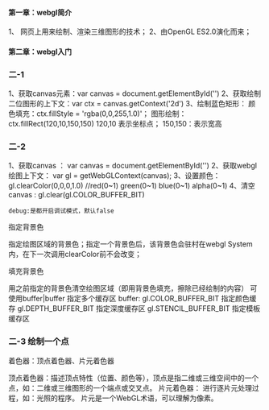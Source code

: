 #### 第一章：webgl简介
1、 网页上用来绘制、渲染三维图形的技术；
2、由OpenGL ES2.0演化而来；

#### 第二章：webgl入门
<!-- 原生canvas绘制图形 -->
### 二-1
1、获取canvas元素：var canvas = document.getElementById('')
2、获取绘制二位图形的上下文：var ctx = canvas.getContext('2d')
3、绘制蓝色矩形：
     颜色填充：ctx.fillStyle = 'rgba(0,0,255,1.0)'； 
     图形绘制： ctx.fillRect(120,10,150,150)
     120,10  表示坐标点；    150,150：表示宽高

<!-- webgl绘制图形 -->
### 二-2
1、获取canvas ：  var canvas = document.getElementById('')
2、获取webgl绘图上下文： var gl = getWebGLContext(canvas);
3、设置颜色：  gl.clearColor(0,0,0,1.0)    //red(0~1)  green(0~1) blue(0~1) alpha(0~1)
4、清空canvas :  gl.clear(gl.COLOR_BUFFER_BIT)

<!-- getWebGLContext(element,debug) -->
    debug:是都开启调试模式，默认false

<!-- gl.clearColor(red,green,blue,alpha) --> 指定背景色
指定绘图区域的背景色；指定一个背景色后，该背景色会驻村在webgl System内，在下一次调用clearColor前不会改变；

<!-- gl.clear(buffer) -->  填充背景色
用之前指定的背景色清空绘图区域（即用背景色填充，擦除已经绘制的内容）
可使用buffer|buffer     指定多个缓存区
buffer: gl.COLOR_BUFFER_BIT    指定颜色缓存
        gl.DEPTH_BUFFER_BIT    指定深度缓存区
        gl.STENCIL_BUFFER_BIT  指定模板缓存区

<!-- shader 着色器-->
### 二-3 绘制一个点
着色器：顶点着色器、片元着色器

顶点着色器：描述顶点特性（位置、颜色等），顶点是指二维或三维空间中的一个点，如：二维或三维图形的一个端点或交叉点。
片元着色器： 进行逐片元处理过程，如：光照的程序。 片元是一个WebGL术语，可以理解为像素。




